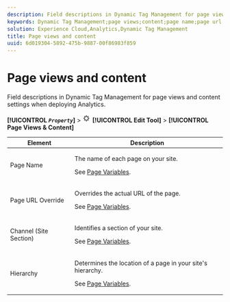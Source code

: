 ```yaml
---
description: Field descriptions in Dynamic Tag Management for page views and content settings when deploying Analytics.
keywords: Dynamic Tag Management;page views;content;page name;page url override;channel;site section;hierarchy
solution: Experience Cloud,Analytics,Dynamic Tag Management
title: Page views and content
uuid: 6d019304-5892-475b-9887-00f86983f859
---
```


# Page views and content

Field descriptions in Dynamic Tag Management for page views and content settings when deploying Analytics.

 **[!UICONTROL  *`Property`*]** > ![](assets/settings_gear.png) **[!UICONTROL Edit Tool]** > **[!UICONTROL Page Views & Content]** 

<table id="table_654149A8A66B404BBF9BAF8EC67F5F8F"> 
 <thead> 
  <tr> 
   <th colname="col1" class="entry"> Element </th> 
   <th colname="col2" class="entry"> Description </th> 
  </tr> 
 </thead>
 <tbody> 
  <tr> 
   <td colname="col1"> Page Name </td> 
   <td colname="col2"> <p>The name of each page on your site. </p> <p>See <a href="/help/implement/js-implementation/c-variables/page-variables.md">Page Variables</a>. </p> </td> 
  </tr> 
  <tr> 
   <td colname="col1"> Page URL Override </td> 
   <td colname="col2"> <p> Overrides the actual URL of the page. </p> <p>See <a href="/help/implement/js-implementation/c-variables/page-variables.md">Page Variables</a>. </p> </td> 
  </tr> 
  <tr> 
   <td colname="col1"> Channel (Site Section) </td> 
   <td colname="col2"> <p>Identifies a section of your site. </p> <p>See <a href="/help/implement/js-implementation/c-variables/page-variables.md">Page Variables</a>. </p> </td> 
  </tr> 
  <tr> 
   <td colname="col1"> Hierarchy </td> 
   <td colname="col2"> <p>Determines the location of a page in your site's hierarchy. </p> <p>See <a href="/help/implement/js-implementation/c-variables/page-variables.md">Page Variables</a>. </p> </td> 
  </tr> 
 </tbody> 
</table>

